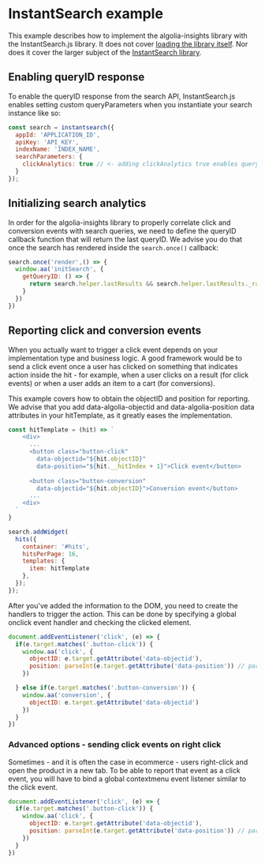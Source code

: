 
# InstantSearch example
This example describes how to implement the algolia-insights library with the InstantSearch.js library. It does not cover [loading the library itself](https://github.com/algolia/algolia-insights/blob/master/README.md#loading). Nor does it cover the larger subject of the [InstantSearch library](https://community.algolia.com/instantsearch.js/v2/getting-started.html/).

## Enabling queryID response
To enable the queryID response from the search API, InstantSearch.js enables setting custom queryParameters when you instantiate your search instance like so:

```js
const search = instantsearch({
  appId: 'APPLICATION_ID',
  apiKey: 'API_KEY',
  indexName: 'INDEX_NAME',
  searchParameters: {
    clickAnalytics: true // <- adding clickAnalytics true enables queryID
  }
});
```

## Initializing search analytics
In order for the algolia-insights library to properly correlate click and conversion events
with search queries, we need to define the queryID callback function that will return the 
last queryID. We advise you do that once the search has rendered inside the `search.once()` callback:

```js
search.once('render',() => {
  window.aa('initSearch', {
    getQueryID: () => {
      return search.helper.lastResults && search.helper.lastResults._rawResults[0].queryID
    }
  })
})
```

## Reporting click and conversion events

When you actually want to trigger a click event depends on your implementation type and business logic. A good framework would be to send a click event once a user has clicked on something that indicates action inside the hit - for example, when a user clicks on a result (for click events) or when a user adds an item to a cart (for conversions). 

This example covers how to obtain the objectID and position for reporting. We advise that you add data-algolia-objectid and data-algolia-position data attributes in your hitTemplate, as it greatly eases the implementation. 

```js
const hitTemplate = (hit) => `
    <div>
      ...
      <button class="button-click"
        data-objectid="${hit.objectID}" 
        data-position="${hit.__hitIndex + 1}">Click event</button>
      
      <button class="button-conversion"
        data-objectid="${hit.objectID}">Conversion event</button>
      ...
    <div>
  `
}

search.addWidget(
  hits({
    container: '#hits',
    hitsPerPage: 16,
    templates: {
      item: hitTemplate
    },
  });
});
```

After you've added the information to the DOM, you need to create the handlers to trigger the action.
This can be done by specifying a global onclick event handler and checking the clicked element.

```js
document.addEventListener('click', (e) => {
  if(e.target.matches('.button-click')) {
    window.aa('click', {
      objectID: e.target.getAttribute('data-objectid'),
      position: parseInt(e.target.getAttribute('data-position')) // parseInt as getAttribute always returns a string
    })

  } else if(e.target.matches('.button-conversion')) {
    window.aa('conversion', {
      objectID: e.target.getAttribute('data-objectid')
    })
  }
})
```

### Advanced options - sending click events on right click
Sometimes - and it is often the case in ecommerce - users right-click and open the product in a new tab.
To be able to report that event as a click event, you will have to bind a global contextmenu event listener similar to the click event.

```js
document.addEventListener('click', (e) => {
  if(e.target.matches('.button-click')) {
    window.aa('click', {
      objectID: e.target.getAttribute('data-objectid'),
      position: parseInt(e.target.getAttribute('data-position')) // parseInt as getAttribute always returns a string
    })
  }
})
```
